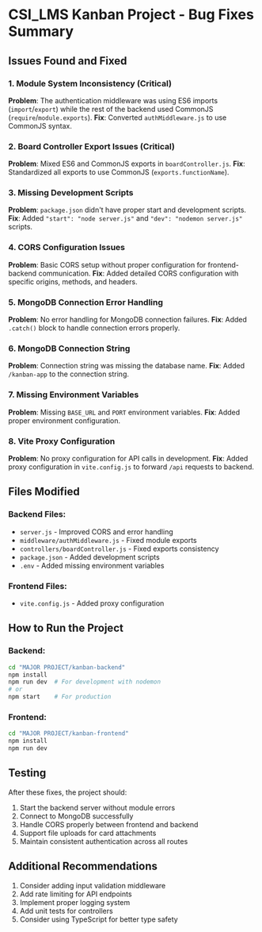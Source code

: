 # CSI_LMS Kanban Project - Bug Fixes Summary

## Issues Found and Fixed

### 1. **Module System Inconsistency (Critical)**
**Problem**: The authentication middleware was using ES6 imports (`import`/`export`) while the rest of the backend used CommonJS (`require`/`module.exports`).
**Fix**: Converted `authMiddleware.js` to use CommonJS syntax.

### 2. **Board Controller Export Issues (Critical)**
**Problem**: Mixed ES6 and CommonJS exports in `boardController.js`.
**Fix**: Standardized all exports to use CommonJS (`exports.functionName`).

### 3. **Missing Development Scripts**
**Problem**: `package.json` didn't have proper start and development scripts.
**Fix**: Added `"start": "node server.js"` and `"dev": "nodemon server.js"` scripts.

### 4. **CORS Configuration Issues**
**Problem**: Basic CORS setup without proper configuration for frontend-backend communication.
**Fix**: Added detailed CORS configuration with specific origins, methods, and headers.

### 5. **MongoDB Connection Error Handling**
**Problem**: No error handling for MongoDB connection failures.
**Fix**: Added `.catch()` block to handle connection errors properly.

### 6. **MongoDB Connection String**
**Problem**: Connection string was missing the database name.
**Fix**: Added `/kanban-app` to the connection string.

### 7. **Missing Environment Variables**
**Problem**: Missing `BASE_URL` and `PORT` environment variables.
**Fix**: Added proper environment configuration.

### 8. **Vite Proxy Configuration**
**Problem**: No proxy configuration for API calls in development.
**Fix**: Added proxy configuration in `vite.config.js` to forward `/api` requests to backend.

## Files Modified

### Backend Files:
- `server.js` - Improved CORS and error handling
- `middleware/authMiddleware.js` - Fixed module exports
- `controllers/boardController.js` - Fixed exports consistency
- `package.json` - Added development scripts
- `.env` - Added missing environment variables

### Frontend Files:
- `vite.config.js` - Added proxy configuration

## How to Run the Project

### Backend:
```bash
cd "MAJOR PROJECT/kanban-backend"
npm install
npm run dev  # For development with nodemon
# or
npm start    # For production
```

### Frontend:
```bash
cd "MAJOR PROJECT/kanban-frontend"
npm install
npm run dev
```

## Testing
After these fixes, the project should:
1. Start the backend server without module errors
2. Connect to MongoDB successfully
3. Handle CORS properly between frontend and backend
4. Support file uploads for card attachments
5. Maintain consistent authentication across all routes

## Additional Recommendations
1. Consider adding input validation middleware
2. Add rate limiting for API endpoints
3. Implement proper logging system
4. Add unit tests for controllers
5. Consider using TypeScript for better type safety
